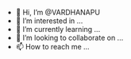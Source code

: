 - 👋 Hi, I’m @VARDHANAPU
- 👀 I’m interested in ...
- 🌱 I’m currently learning ...
- 💞️ I’m looking to collaborate on ...
- 📫 How to reach me ...

<!---
VARDHANAPU/VARDHANAPU is a ✨ special ✨ repository because its `README.md` (this file) appears on your GitHub profile.
You can click the Preview link to take a look at your changes.
--->
